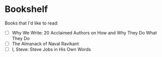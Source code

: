 # Bookshelf

Books that I'd like to read:
- [ ] Why We Write: 20 Acclaimed Authors on How and Why They Do What They Do
- [ ] The Almanack of Naval Ravikant
- [ ] I, Steve: Steve Jobs in His Own Words